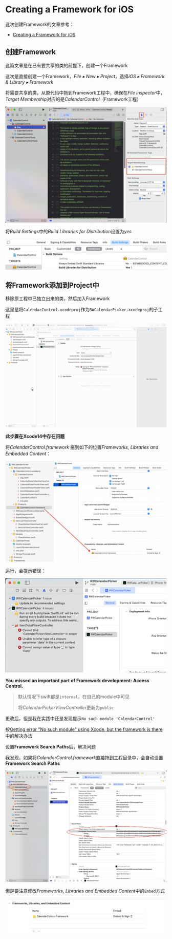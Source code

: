 # Creating a Framework for iOS

这次创建Framework的文章参考：

+ [Creating a Framework for iOS](https://www.kodeco.com/17753301-creating-a-framework-for-ios)



## 创建Framework

这篇文章是在已有要共享的类的前提下，创建一个Framework

这次是直接创建一个Framework，*File ▸ New ▸ Project*，选择*iOS ▸ Framework & Library ▸ Framework*

将需要共享的类，从原代码中拖到Framework工程中，确保在*File inspector*中，*Target Membership*对应的是*CalendarControl*（Framework工程）

![015](./images/015.png)

将*Build Settings*中的*Build Libraries for Distribution*设置为*yes*

![016](./images/016.png)



## 将Framework添加到Project中

移除原工程中已独立出来的类，然后加入Framework

这里是将`CalendarControl.xcodeproj`作为`RWCalendarPicker.xcodeproj`的子工程

![017](./images/017.gif)



**此步骤在Xcode14中存在问题**

将*CalendarControl.framework* 拖到如下的位置*Frameworks, Libraries and Embedded Content*：

![018](./images/018.png)



运行，会提示错误：

![019](./images/019.png)



**You missed an important part of Framework development: Access Control.**

> 默认情况下swift都是`internal`，在自己的module中可见
>
> 将*CalendarPickerViewController*更新为`public`



更改后，但是我在实践中还是发现提示`No such module 'CalendarControl'`

按[Getting error "No such module" using Xcode, but the framework is there](https://stackoverflow.com/questions/29500227/getting-error-no-such-module-using-xcode-but-the-framework-is-there)中的解决办法

设置**Framework Search Paths**后，解决问题

我发现，如果将*CalendarControl.framework*直接拖到工程目录中，会自动设置**Framework Search Paths**

![020](./images/020.png)

但是要注意修改*Frameworks, Libraries and Embedded Content*中的`Embed`方式

![021](./images/021.png)





























